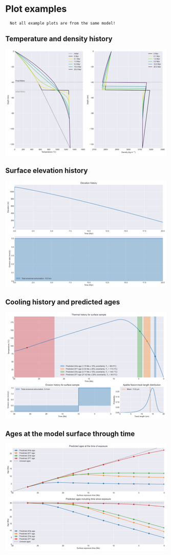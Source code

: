 # Plot examples

```{note}
  Not all example plots are from the same model!
```

## Temperature and density history

![Temperature and density history example](png/T-rho-hist.png)

## Surface elevation history

![Surface elevation history example](png/elev-hist.png)

## Cooling history and predicted ages

![Cooling history and predicted ages example](png/cooling-hist.png)

## Ages at the model surface through time

![Ages at the model surface through time example](png/past-ages.png)